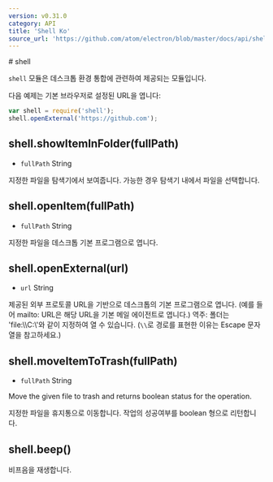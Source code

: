 ```yaml
---
version: v0.31.0
category: API
title: 'Shell Ko'
source_url: 'https://github.com/atom/electron/blob/master/docs/api/shell-ko.md'
---
```


﻿# shell

`shell` 모듈은 데스크톱 환경 통합에 관련하여 제공되는 모듈입니다.

다음 예제는 기본 브라우저로 설정된 URL을 엽니다:

```javascript
var shell = require('shell');
shell.openExternal('https://github.com');
```

## shell.showItemInFolder(fullPath)

* `fullPath` String

지정한 파일을 탐색기에서 보여줍니다. 가능한 경우 탐색기 내에서 파일을 선택합니다.

## shell.openItem(fullPath)

* `fullPath` String

지정한 파일을 데스크톱 기본 프로그램으로 엽니다.

## shell.openExternal(url)

* `url` String

제공된 외부 프로토콜 URL을 기반으로 데스크톱의 기본 프로그램으로 엽니다. (예를 들어 mailto: URL은 해당 URL을 기본 메일 에이전트로 엽니다.)
역주: 폴더는 'file:\\\\C:\\'와 같이 지정하여 열 수 있습니다. (`\\`로 경로를 표현한 이유는 Escape 문자열을 참고하세요.)

## shell.moveItemToTrash(fullPath)

* `fullPath` String

Move the given file to trash and returns boolean status for the operation.

지정한 파일을 휴지통으로 이동합니다. 작업의 성공여부를 boolean 형으로 리턴합니다.

## shell.beep()

비프음을 재생합니다.
